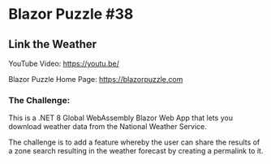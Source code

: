 # Blazor Puzzle #38

## Link the Weather

YouTube Video: https://youtu.be/

Blazor Puzzle Home Page: https://blazorpuzzle.com

### The Challenge:

This is a .NET 8 Global WebAssembly Blazor Web App that lets you download weather data from the National Weather Service. 

The challenge is to add a feature whereby the user can share the results of a zone search resulting in the weather forecast by creating a permalink to it.